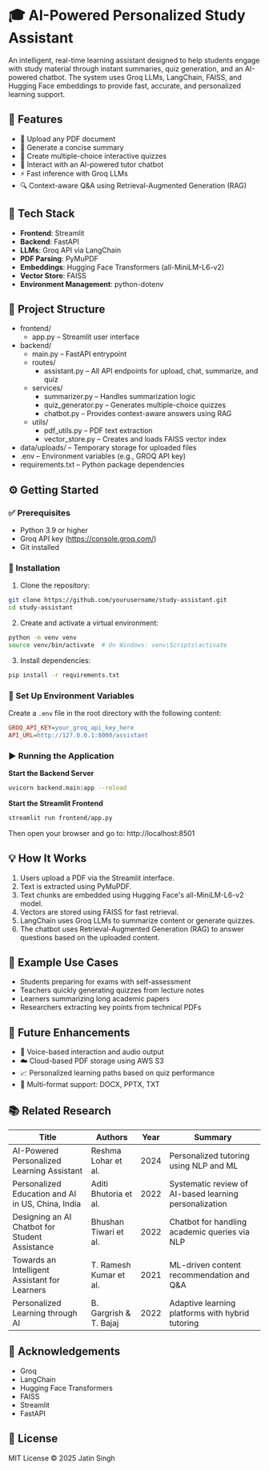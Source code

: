 # 🎓 AI-Powered Personalized Study Assistant

An intelligent, real-time learning assistant designed to help students engage with study material through instant summaries, quiz generation, and an AI-powered chatbot. The system uses Groq LLMs, LangChain, FAISS, and Hugging Face embeddings to provide fast, accurate, and personalized learning support.

## 🚀 Features

- 📄 Upload any PDF document
- 📝 Generate a concise summary
- 🧠 Create multiple-choice interactive quizzes 
- 💬 Interact with an AI-powered tutor chatbot
- ⚡ Fast inference with Groq LLMs
- 🔍 Context-aware Q&A using Retrieval-Augmented Generation (RAG)

## 🧰 Tech Stack

- **Frontend**: Streamlit
- **Backend**: FastAPI
- **LLMs**: Groq API via LangChain
- **PDF Parsing**: PyMuPDF
- **Embeddings**: Hugging Face Transformers (all-MiniLM-L6-v2)
- **Vector Store**: FAISS
- **Environment Management**: python-dotenv

## 📁 Project Structure

- frontend/
  - app.py – Streamlit user interface
- backend/
  - main.py – FastAPI entrypoint
  - routes/
    - assistant.py – All API endpoints for upload, chat, summarize, and quiz
  - services/
    - summarizer.py – Handles summarization logic
    - quiz_generator.py – Generates multiple-choice quizzes
    - chatbot.py – Provides context-aware answers using RAG
  - utils/
    - pdf_utils.py – PDF text extraction
    - vector_store.py – Creates and loads FAISS vector index
- data/uploads/ – Temporary storage for uploaded files
- .env – Environment variables (e.g., GROQ API key)
- requirements.txt – Python package dependencies

## ⚙️ Getting Started

### ✅ Prerequisites

- Python 3.9 or higher
- Groq API key (https://console.groq.com/)
- Git installed

### 🧪 Installation

1. Clone the repository:
   
```bash
git clone https://github.com/yourusername/study-assistant.git
cd study-assistant
```

2. Create and activate a virtual environment:

```bash
python -m venv venv
source venv/bin/activate  # On Windows: venv\Scripts\activate
```

3. Install dependencies:

```bash
pip install -r requirements.txt
```

### 🔐 Set Up Environment Variables

Create a `.env` file in the root directory with the following content:

```ini
GROQ_API_KEY=your_groq_api_key_here
API_URL=http://127.0.0.1:8000/assistant
```

### ▶️ Running the Application

**Start the Backend Server**
```bash
uvicorn backend.main:app --reload
```

**Start the Streamlit Frontend**
```bash
streamlit run frontend/app.py
```

Then open your browser and go to: http://localhost:8501

## 💡 How It Works

1. Users upload a PDF via the Streamlit interface.
2. Text is extracted using PyMuPDF.
3. Text chunks are embedded using Hugging Face's all-MiniLM-L6-v2 model.
4. Vectors are stored using FAISS for fast retrieval.
5. LangChain uses Groq LLMs to summarize content or generate quizzes.
6. The chatbot uses Retrieval-Augmented Generation (RAG) to answer questions based on the uploaded content.

## 🧪 Example Use Cases

- Students preparing for exams with self-assessment
- Teachers quickly generating quizzes from lecture notes
- Learners summarizing long academic papers
- Researchers extracting key points from technical PDFs

## 📌 Future Enhancements

- 🎤 Voice-based interaction and audio output
- ☁️ Cloud-based PDF storage using AWS S3
- 📈 Personalized learning paths based on quiz performance
- 📂 Multi-format support: DOCX, PPTX, TXT

## 📚 Related Research

| Title | Authors | Year | Summary |
|-------|---------|------|---------|
| AI-Powered Personalized Learning Assistant | Reshma Lohar et al. | 2024 | Personalized tutoring using NLP and ML |
| Personalized Education and AI in US, China, India | Aditi Bhutoria et al. | 2022 | Systematic review of AI-based learning personalization |
| Designing an AI Chatbot for Student Assistance | Bhushan Tiwari et al. | 2022 | Chatbot for handling academic queries via NLP |
| Towards an Intelligent Assistant for Learners | T. Ramesh Kumar et al. | 2021 | ML-driven content recommendation and Q&A |
| Personalized Learning through AI | B. Gargrish & T. Bajaj | 2022 | Adaptive learning platforms with hybrid tutoring |

## 🧠 Acknowledgements

- Groq
- LangChain
- Hugging Face Transformers
- FAISS
- Streamlit
- FastAPI

## 📃 License

MIT License © 2025 Jatin Singh 
